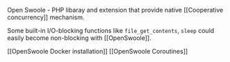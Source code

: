 Open Swoole - PHP libaray and extension that provide native [[Cooperative concurrency]] mechanism. 

Some built-in I/O-blocking functions like `file_get_contents`,  `sleep` could easily become non-blocking with [[OpenSwoole]].

[[OpenSwoole Docker installation]]
[[OpenSwoole Coroutines]]

